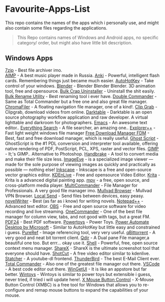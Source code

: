 
# Favourite-Apps-List
This repo contains the names of the apps which i personally use, and might also contain some files regarding the applications.

> This Repo contains names of Windows and Android apps, no specific category/ order, but might also have little bit description.

## Windows Apps
[7zip](https://www.7-zip.org/) - Best file archiver imo.
<br>
[AIMP](https://www.aimp.ru/) - A best music player made in Russia.
[Anki](https://apps.ankiweb.net/) - Powerful, intelligent flash cards.  Remembering things just became much easier.
[AutoHotKey](https://www.autohotkey.com/) - Take control of your windows.
[Blender](https://www.blender.org/) - Blender Blender Blender. 3D animation tool, free and opensource.
[Bulk Crap Uninstaller](https://www.bcuninstaller.com/) - Uninstall the shit easily.
[Bulk Rename Utility](https://www.bulkrenameutility.co.uk/Downloads/BRU_setup.exe) - Best renaming tool i ever have.
[Double Commander](https://doublecmd.sourceforge.io/) - Same as Total Commander but a free one and also great file manager.
[ChromaFiler](https://github.com/vanjac/chromafiler) - A floating navigation file manager, one of a kind!.
[Clip Grab](https://clipgrab.org/faqs/howto-download-youtube-video) - Clipgrab, download videos from online.
[Darktable](https://www.darktable.org/) - Darktable is an open source photography workflow application and raw developer. A virtual lighttable and darkroom for photographers.
[Emacs](https://www.gnu.org/software/emacs/) - An awesome text editor..
[Everything Search](https://www.voidtools.com/) - A file searcher, an amazing one..
[Explorer++](https://explorerplusplus.com/) - Fast light weight windows file manager
[Free Download Manager FDM](https://www.freedownloadmanager.org/) - Best, fast and free download manager, which is really useful.
[Ghost Script](https://www.ghostscript.com/) - GhostScript is the #1 PDL conversion and interpreter tool available, offering native rendering of PDF, PostScript, PCL, XPS, raster and vector files.
[GIMP](https://www.gimp.org/) - It;'s GIMP.. Alternative to Photoshop.
[Handbrake](https://handbrake.fr/) - A tool to convert media and make their file size less. 
[ImageEye](https://www.fmjsoft.com/imageeye.html#main) - is a specialized image viewer — made for the sole purpose of viewing images as quickly and practically as possible — nothing else!
[Inkscape](https://inkscape.org/) - Inkscape is a free and open-source vector graphics editor.
[KDEnLive](https://kdenlive.org/en/) - Free and opensource Video Editor.
[Krita](https://krita.org/en/) - Krita is a advanced digital painting app.
[mpv](https://mpv.io/) - a free, open source, and cross-platform media player.
[MultiCommander](https://multicommander.com/) -  File Manager for Professionals. A very good file manager imo.
[Mullvad Browser](https://mullvad.net/en) - Mullvad VPN Browser.
[Local Send](https://localsend.org/) - Send files between devices, easy peasy.
[novelWriter](https://novelwriter.io/) - Best (as far as i know) for writing novels.
[Notepad++](https://notepad-plus-plus.org/downloads/) - Advanced text editor.
[OBS](https://obsproject.com/) - Free and open source software for video recording and live streaming.
[OneCommander](https://onecommander.com/) - One of the best file manager for column view, tabs, and not good with tags, but a great FM.
[PDF24](https://www.pdf24.org/en/) - Best PDF software.
[Powertoys](https://github.com/microsoft/PowerToys/releases/tag/v0.81.1) - Power Toys.
[Power Automate Desktop by Microsoft](https://www.microsoft.com/en-in/power-platform/products/power-automate) - Similar to AutoHotKey but little easy and constrained i guess.
[PureRef](https://www.pureref.com/download.php) - Image referencing tool, very very useful.
[qBittorrent](https://www.qbittorrent.org/) - A very good and neat bit torrent client.
[Qdir](https://doublecmd.sourceforge.io/) - A Dual pane File manager,a beautiful one too. But errr... okay use it.
[Shell](https://nilesoft.org/) - Powerful, free, open source context menu manager.
[ShareX](https://getsharex.com/) - ShareX is the ultimate screenshot tool that everyone should have.
[ShotCut](https://shotcut.org/) - A free video editor similar to kdenlive.
[Statcher](https://stacher.io/) - A youtube-dl frontend.
[ThunderBird](https://www.thunderbird.net/en-US/) - The best E-Mail Client ever.
[Total Commander](https://www.ghisler.com/) - Also one of the greatest file manager out there.
[VSCode](https://code.visualstudio.com/) - A best code editor out there.
[WinGetUI](https://github.com/marticliment/WingetUI) - It is like an appstore but far better.
[Wintoys](https://apps.microsoft.com/detail/9p8ltpgcbzxd?amp%3Bgl=US&hl=en-us&gl=IN) - Wintoys is similar to power toys but extensible i guess, never tried, if tried i will update here!.
[X Mouse Button Control](https://www.highrez.co.uk/downloads/xmousebuttoncontrol.htm) - X-Mouse Button Control (XMBC) is a free tool for Windows that allows you to re-configure and remap mouse buttons to expand the capabilities of your mouse.
